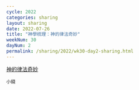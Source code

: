 ```yaml
---
cycle: 2022
categories: sharing
layout: sharing
date: 2022-07-26
title: "神學梳理：神的律法奇妙"
weekNum: 30
dayNum: 2
permalink: /sharing/2022/wk30-day2-sharing.html
---
```


[神的律法奇妙](https://eccseattle.github.io/media/sharing/2022/wk030/2022-07-26-bin.m4a)

`小錢`
